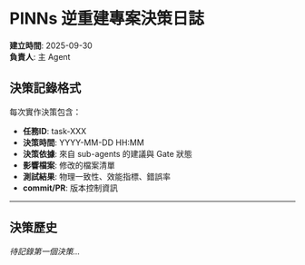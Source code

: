 # PINNs 逆重建專案決策日誌

**建立時間**: 2025-09-30  
**負責人**: 主 Agent  

## 決策記錄格式

每次實作決策包含：
- **任務ID**: task-XXX
- **決策時間**: YYYY-MM-DD HH:MM
- **決策依據**: 來自 sub-agents 的建議與 Gate 狀態
- **影響檔案**: 修改的檔案清單
- **測試結果**: 物理一致性、效能指標、錯誤率
- **commit/PR**: 版本控制資訊

---

## 決策歷史

*待記錄第一個決策...*